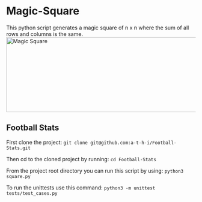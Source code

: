 # Magic-Square
This python script generates a magic square of n x n where the sum of all rows and columns is the same.
<img src="https://study.com/cimages/multimages/16/4x4_21276918144301086484.jpg" alt="Magic Square" width="1000" height="200">
<h2>Football Stats</h2>

First clone the project: `git clone git@github.com:a-t-h-i/Football-Stats.git`

Then cd to the cloned project by running: `cd Football-Stats`

From the project root directory you can run this script by using: `python3 square.py`

To run the unittests use this command: `python3 -m unittest tests/test_cases.py`
